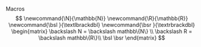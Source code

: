 Macros
$$
\newcommand{\N}{\mathbb{N}}
\newcommand{\R}{\mathbb{R}}
\newcommand{\bsl }{\textlbrackdbl}
\newcommand{\bsr }{\textrbrackdbl}
\begin{matrix}
\backslash N = \backslash mathbb\{N\} \\ 
\backslash R = \backslash mathbb\{R\}\\
\bsl \bsr
\end{matrix}
$$
